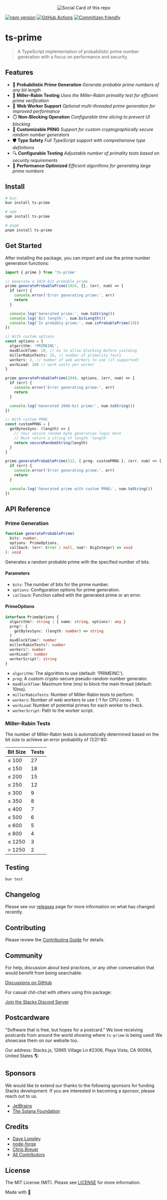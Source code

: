 <p align="center"><img src="../../.github/art/cover.jpg" alt="Social Card of this repo"></p>

[![npm version][npm-version-src]][npm-version-href]
[![GitHub Actions][github-actions-src]][github-actions-href]
[![Commitizen friendly](https://img.shields.io/badge/commitizen-friendly-brightgreen.svg)](http://commitizen.github.io/cz-cli/)
<!-- [![npm downloads][npm-downloads-src]][npm-downloads-href] -->
<!-- [![Codecov][codecov-src]][codecov-href] -->

# ts-prime

> A TypeScript implementation of probabilistic prime number generation with a focus on performance and security.

## Features

- 🔢 **Probabilistic Prime Generation** _Generate probable prime numbers of any bit length_
- 🧮 **Miller-Rabin Testing** _Uses the Miller-Rabin primality test for efficient prime verification_
- 🧵 **Web Worker Support** _Optional multi-threaded prime generation for improved performance_
- ⏱️ **Non-Blocking Operation** _Configurable time slicing to prevent UI blocking_
- 🔄 **Customizable PRNG** _Support for custom cryptographically secure random number generators_
- 🛡️ **Type Safety** _Full TypeScript support with comprehensive type definitions_
- 🔍 **Configurable Testing** _Adjustable number of primality tests based on security requirements_
- 🚀 **Performance Optimized** _Efficient algorithms for generating large prime numbers_

## Install

```bash
# bun
bun install ts-prime

# npm
npm install ts-prime

# pnpm
pnpm install ts-prime
```

## Get Started

After installing the package, you can import and use the prime number generation functions:

```ts
import { prime } from 'ts-prime'

// Generate a 1024-bit probable prime
prime.generateProbablePrime(1024, {}, (err, num) => {
  if (err) {
    console.error('Error generating prime:', err)
    return
  }

  console.log('Generated prime:', num.toString())
  console.log('Bit length:', num.bitLength())
  console.log('Is probably prime:', num.isProbablePrime(10))
})

// With custom options
const options = {
  algorithm: 'PRIMEINC',
  maxBlockTime: 10, // ms to allow blocking before yielding
  millerRabinTests: 15, // number of primality tests
  workers: 2, // number of web workers to use (if supported)
  workLoad: 100 // work units per worker
}

prime.generateProbablePrime(2048, options, (err, num) => {
  if (err) {
    console.error('Error generating prime:', err)
    return
  }

  console.log('Generated 2048-bit prime:', num.toString())
})

// With custom PRNG
const customPRNG = {
  getBytesSync: (length) => {
    // Your secure random byte generation logic here
    // Must return a string of length 'length'
    return secureRandomString(length)
  }
}

prime.generateProbablePrime(512, { prng: customPRNG }, (err, num) => {
  if (err) {
    console.error('Error generating prime:', err)
    return
  }

  console.log('Generated prime with custom PRNG:', num.toString())
})
```

## API Reference

### Prime Generation

```ts
function generateProbablePrime(
  bits: number,
  options: PrimeOptions,
  callback: (err: Error | null, num?: BigInteger) => void
): void
```

Generates a random probable prime with the specified number of bits.

#### Parameters

- `bits`: The number of bits for the prime number.
- `options`: Configuration options for prime generation.
- `callback`: Function called with the generated prime or an error.

#### PrimeOptions

```ts
interface PrimeOptions {
  algorithm?: string | { name: string, options?: any }
  prng?: {
    getBytesSync: (length: number) => string
  }
  maxBlockTime?: number
  millerRabinTests?: number
  workers?: number
  workLoad?: number
  workerScript?: string
}
```

- `algorithm`: The algorithm to use (default: 'PRIMEINC').
- `prng`: A custom crypto-secure pseudo-random number generator.
- `maxBlockTime`: Maximum time (ms) to block the main thread (default: 10ms).
- `millerRabinTests`: Number of Miller-Rabin tests to perform.
- `workers`: Number of web workers to use (-1 for CPU cores - 1).
- `workLoad`: Number of potential primes for each worker to check.
- `workerScript`: Path to the worker script.

### Miller-Rabin Tests

The number of Miller-Rabin tests is automatically determined based on the bit size to achieve an error probability of (1/2)^80:

| Bit Size | Tests |
|----------|-------|
| ≤ 100    | 27    |
| ≤ 150    | 18    |
| ≤ 200    | 15    |
| ≤ 250    | 12    |
| ≤ 300    | 9     |
| ≤ 350    | 8     |
| ≤ 400    | 7     |
| ≤ 500    | 6     |
| ≤ 600    | 5     |
| ≤ 800    | 4     |
| ≤ 1250   | 3     |
| > 1250   | 2     |

## Testing

```bash
bun test
```

## Changelog

Please see our [releases](https://github.com/stacksjs/ts-security/releases) page for more information on what has changed recently.

## Contributing

Please review the [Contributing Guide](https://github.com/stacksjs/contributing) for details.

## Community

For help, discussion about best practices, or any other conversation that would benefit from being searchable:

[Discussions on GitHub](https://github.com/stacksjs/stacks/discussions)

For casual chit-chat with others using this package:

[Join the Stacks Discord Server](https://discord.gg/stacksjs)

## Postcardware

"Software that is free, but hopes for a postcard." We love receiving postcards from around the world showing where `ts-prime` is being used! We showcase them on our website too.

Our address: Stacks.js, 12665 Village Ln #2306, Playa Vista, CA 90094, United States 🌎

## Sponsors

We would like to extend our thanks to the following sponsors for funding Stacks development. If you are interested in becoming a sponsor, please reach out to us.

- [JetBrains](https://www.jetbrains.com/)
- [The Solana Foundation](https://solana.com/)

## Credits

- [Dave Longley](https://github.com/dlongley)
- [node-forge](https://github.com/digitalbazaar/forge)
- [Chris Breuer](https://github.com/chrisbbreuer)
- [All Contributors](../../contributors)

## License

The MIT License (MIT). Please see [LICENSE](https://github.com/stacksjs/stacks/tree/main/LICENSE.md) for more information.

Made with 💙

<!-- Badges -->
[npm-version-src]: https://img.shields.io/npm/v/@stacksjs/ts-prime?style=flat-square
[npm-version-href]: https://npmjs.com/package/@stacksjs/ts-prime
[github-actions-src]: https://img.shields.io/github/actions/workflow/status/stacksjs/ts-security/ci.yml?style=flat-square&branch=main
[github-actions-href]: https://github.com/stacksjs/ts-security/actions?query=workflow%3Aci

<!-- [codecov-src]: https://img.shields.io/codecov/c/gh/stacksjs/ts-prime/main?style=flat-square
[codecov-href]: https://codecov.io/gh/stacksjs/ts-prime -->
